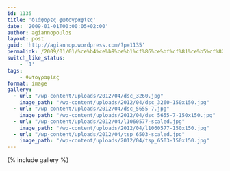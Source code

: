 ```yaml
---
id: 1135
title: 'διάφορες φωτογραφίες'
date: '2009-01-01T00:00:05+02:00'
author: agiannopoulos
layout: post
guid: 'http://agiannop.wordpress.com/?p=1135'
permalink: /2009/01/01/%ce%b4%ce%b9%ce%b1%cf%86%ce%bf%cf%81%ce%b5%cf%82-%cf%86%cf%89%cf%84%ce%bf%ce%b3%cf%81%ce%b1%cf%86%ce%b9%ce%b5%cf%82/
switch_like_status:
    - '1'
tags:
    - Φωτογραφίες
format: image
gallery:
  - url: "/wp-content/uploads/2012/04/dsc_3260.jpg"
    image_path: "/wp-content/uploads/2012/04/dsc_3260-150x150.jpg"
  - url: "/wp-content/uploads/2012/04/dsc_5655-7.jpg"
    image_path: "/wp-content/uploads/2012/04/dsc_5655-7-150x150.jpg"
  - url: "/wp-content/uploads/2012/04/l1060577-scaled.jpg"
    image_path: "/wp-content/uploads/2012/04/l1060577-150x150.jpg"
  - url: "/wp-content/uploads/2012/04/tsp_6503-scaled.jpg"
    image_path: "/wp-content/uploads/2012/04/tsp_6503-150x150.jpg"
---
```


{% include gallery %}